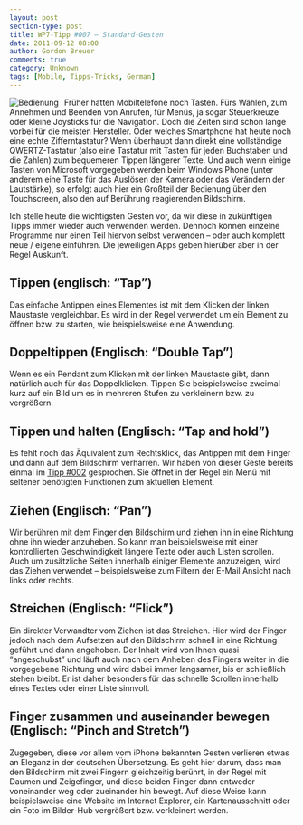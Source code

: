 ```yaml
---
layout: post
section-type: post
title: WP7-Tipp #007 – Standard-Gesten
date: 2011-09-12 08:00
author: Gordon Breuer
comments: true
category: Unknown
tags: [Mobile, Tipps-Tricks, German]
---
```

<p><img style="margin: 0px 10px 0px 0px; display: inline; float: left" alt="Bedienung" align="left" src="http://anheledirwp.blob.core.windows.net/wordpress/2011/09/bedienung.png" /></p>  <p>Früher hatten Mobiltelefone noch Tasten. Fürs Wählen, zum Annehmen und Beenden von Anrufen, für Menüs, ja sogar Steuerkreuze oder kleine Joysticks für die Navigation. Doch die Zeiten sind schon lange vorbei für die meisten Hersteller. Oder welches Smartphone hat heute noch eine echte Zifferntastatur? Wenn überhaupt dann direkt eine vollständige QWERTZ-Tastatur (also eine Tastatur mit Tasten für jeden Buchstaben und die Zahlen) zum bequemeren Tippen längerer Texte. Und auch wenn einige Tasten von Microsoft vorgegeben werden beim Windows Phone (unter anderem eine Taste für das Auslösen der Kamera oder das Verändern der Lautstärke), so erfolgt auch hier ein Großteil der Bedienung über den Touchscreen, also den auf Berührung reagierenden Bildschirm.</p>  <p>Ich stelle heute die wichtigsten Gesten vor, da wir diese in zukünftigen Tipps immer wieder auch verwenden werden. Dennoch können einzelne Programme nur einen Teil hiervon selbst verwenden – oder auch komplett neue / eigene einführen. Die jeweiligen Apps geben hierüber aber in der Regel Auskunft.</p>  <h2>Tippen (englisch: “Tap”)</h2><p>Das einfache Antippen eines Elementes ist mit dem Klicken der linken Maustaste vergleichbar. Es wird in der Regel verwendet um ein Element zu öffnen bzw. zu starten, wie beispielsweise eine Anwendung.</p>  <h2 class="clear">Doppeltippen (Englisch: “Double Tap”)</h2>Wenn es ein Pendant zum Klicken mit der linken Maustaste gibt, dann natürlich auch für das Doppelklicken. Tippen Sie beispielsweise zweimal kurz auf ein Bild um es in mehreren Stufen zu verkleinern bzw. zu vergrößern.</p>  <h2 class="clear">Tippen und halten (Englisch: “Tap and hold”)</h2>
<p>Es fehlt noch das Äquivalent zum Rechtsklick, das Antippen mit dem Finger und dann auf dem Bildschirm verharren. Wir haben von dieser Geste bereits einmal im <a href="/post/2011/09/05/WP7-Tipp-002-&ndash;-Das-Anwendungs-und-Kontextmenu.aspx">Tipp #002</a> gesprochen. Sie öffnet in der Regel ein Menü mit seltener benötigten Funktionen zum aktuellen Element.</p>  <h2 class="clear">Ziehen (Englisch: “Pan”)</h2> <p>Wir berühren mit dem Finger den Bildschirm und ziehen ihn in eine Richtung ohne ihn wieder anzuheben. So kann man beispielsweise mit einer kontrollierten Geschwindigkeit längere Texte oder auch Listen scrollen. Auch um zusätzliche Seiten innerhalb einiger Elemente anzuzeigen, wird das Ziehen verwendet – beispielsweise zum Filtern der E-Mail Ansicht nach links oder rechts.</p>  <h2 class="clear">Streichen (Englisch: “Flick”)</h2> <p>Ein direkter Verwandter vom Ziehen ist das Streichen. Hier wird der Finger jedoch nach dem Aufsetzen auf den Bildschirm schnell in eine Richtung geführt und dann angehoben. Der Inhalt wird von Ihnen quasi “angeschubst” und läuft auch nach dem Anheben des Fingers weiter in die vorgegebene Richtung und wird dabei immer langsamer, bis er schließlich stehen bleibt. Er ist daher besonders für das schnelle Scrollen innerhalb eines Textes oder einer Liste sinnvoll.</p>  <h2 class="clear">Finger zusammen und auseinander bewegen (Englisch: “Pinch and Stretch”)</h2>   <p>Zugegeben, diese vor allem vom iPhone bekannten Gesten verlieren etwas an Eleganz in der deutschen Übersetzung. Es geht hier darum, dass man den Bildschirm mit zwei Fingern gleichzeitig berührt, in der Regel mit Daumen und Zeigefinger, und diese beiden Finger dann entweder voneinander weg oder zueinander hin bewegt. Auf diese Weise kann beispielsweise eine Website im Internet Explorer, ein Kartenausschnitt oder ein Foto im Bilder-Hub vergrößert bzw. verkleinert werden.</p>
